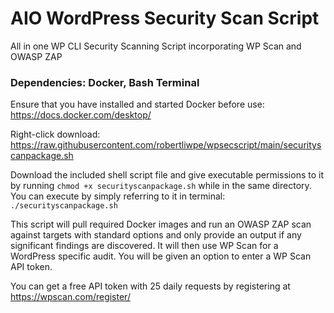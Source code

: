 # AIO WordPress Security Scan Script
All in one WP CLI Security Scanning Script incorporating WP Scan and OWASP ZAP

### Dependencies: Docker, Bash Terminal

Ensure that you have installed and started Docker before use: https://docs.docker.com/desktop/

Right-click download: https://raw.githubusercontent.com/robertliwpe/wpsecscript/main/securityscanpackage.sh

Download the included shell script file and give executable permissions to it by running `chmod +x securityscanpackage.sh` while in the same directory. You can execute by simply referring to it in terminal: `./securityscanpackage.sh`

This script will pull required Docker images and run an OWASP ZAP scan against targets with standard options and only provide an output if any significant findings are discovered. It will then use WP Scan for a WordPress specific audit. You will be given an option to enter a WP Scan API token. 

You can get a free API token with 25 daily requests by registering at https://wpscan.com/register/
